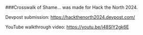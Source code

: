 ###Crosswalk of Shame... was made for Hack the North 2024. 


Devpost submission: https://hackthenorth2024.devpost.com/

YouTube walkthrough video: https://youtu.be/j48SlY2gk6E 
